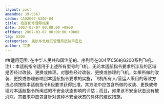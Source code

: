 ```yaml
---
layout: post
amendno: 39-5567
cadno: CAD2007-G200-04
title: 检查和修理导线束
date: 2007-03-07 00:00:00 +0800
effdate: 2007-03-07 00:00:00 +0800
tag: G200
categories: 民航华北地区管理局适航审定处
author: 宗捷
---
```


##适用范围:
在中华人民共和国注册的、序列号在004至056的G200系列飞机。
注1：本适航指令适用于上述所有型号的飞机，无论本适航指令要求所涉及的区域是否经过改装、更换或修理。对那些经过改装、更换或修理的飞机，如果所做的改装、更换或修理影响到本适航指令要求的实施，飞机所有人/营运人采用的等效方法必须按照本适航指令B段要求获得批准。其方法中应包含所做的改装、更换或修理对本适航指令所阐述的不安全状态影响的评估；而且，如果该不安全状态没有被消除，其要求中应包含针对这种不安全状态的具体的建议措施。

